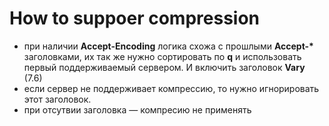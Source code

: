 # How to suppoer compression

* при наличии **Accept-Encoding** логика схожа с прошлыми **Accept-\*** заголовками, их так же нужно сортировать по **q** и использовать первый поддерживаемый сервером. И включить заголовок **Vary** (7.6)
* если сервер не поддерживает компрессию, то нужно игнорировать этот заголовок.
* при отсутвии заголовка — компресию не применять
